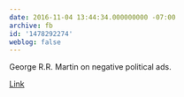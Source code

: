 ```yaml
---
date: 2016-11-04 13:44:34.000000000 -07:00
archive: fb
id: '1478292274'
weblog: false
---
```


George R.R. Martin on negative political ads. 

[Link](http://grrm.livejournal.com/504703.html?utm_source=twsharing&utm_medium=social)
